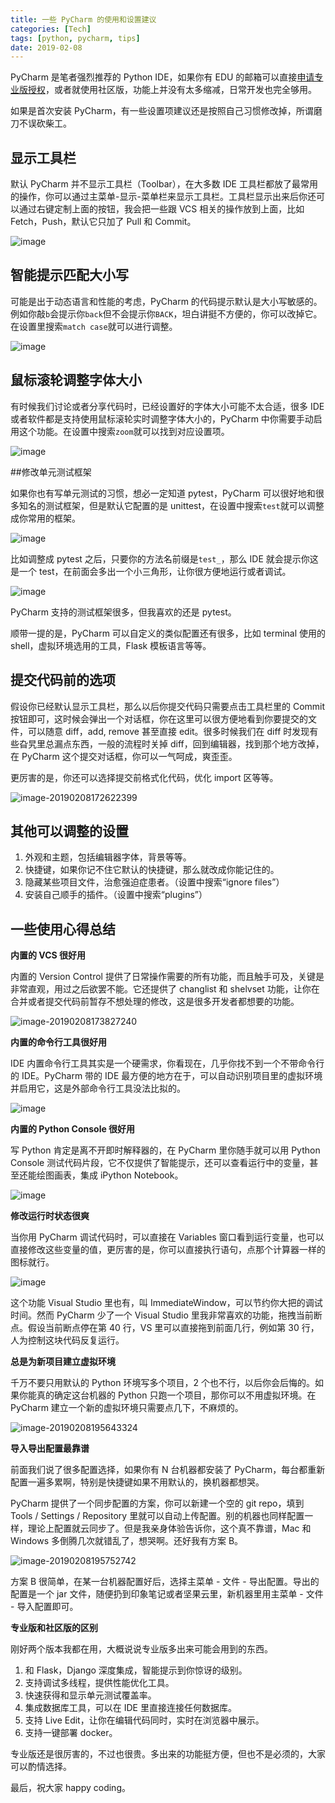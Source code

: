 ```yaml
---
title: 一些 PyCharm 的使用和设置建议
categories: [Tech]
tags: [python, pycharm, tips]
date: 2019-02-08
---
```


PyCharm 是笔者强烈推荐的 Python IDE，如果你有 EDU 的邮箱可以直接[申请专业版授权](https://tobyqin.github.io/posts/2016-09-27/get-jetbrains-student-licence/)，或者就使用社区版，功能上并没有太多缩减，日常开发也完全够用。

<!-- more -->

如果是首次安装 PyCharm，有一些设置项建议还是按照自己习惯修改掉，所谓磨刀不误砍柴工。

## 显示工具栏

默认 PyCharm 并不显示工具栏（Toolbar），在大多数 IDE 工具栏都放了最常用的操作，你可以通过主菜单-显示-菜单栏来显示工具栏。工具栏显示出来后你还可以通过右键定制上面的按钮，我会把一些跟 VCS 相关的操作放到上面，比如 Fetch，Push，默认它只加了 Pull 和 Commit。

![image](https://raw.githubusercontent.com/tobyqin/img/master/2019-02/20190208162340.png)

## 智能提示匹配大小写

可能是出于动态语言和性能的考虑，PyCharm 的代码提示默认是大小写敏感的。例如你敲`b`会提示你`back`但不会提示你`BACK`，坦白讲挺不方便的，你可以改掉它。在设置里搜索`match case`就可以进行调整。

![image](https://raw.githubusercontent.com/tobyqin/img/master/2019-02/20190208163613.png)

## 鼠标滚轮调整字体大小

有时候我们讨论或者分享代码时，已经设置好的字体大小可能不太合适，很多 IDE 或者软件都是支持使用鼠标滚轮实时调整字体大小的，PyCharm 中你需要手动启用这个功能。在设置中搜索`zoom`就可以找到对应设置项。

![image](https://raw.githubusercontent.com/tobyqin/img/master/2019-02/20190208170026.png)

##修改单元测试框架

如果你也有写单元测试的习惯，想必一定知道 pytest，PyCharm 可以很好地和很多知名的测试框架，但是默认它配置的是 unittest，在设置中搜索`test`就可以调整成你常用的框架。

![image](https://raw.githubusercontent.com/tobyqin/img/master/2019-02/20190208164442.png)

比如调整成 pytest 之后，只要你的方法名前缀是`test_`，那么 IDE 就会提示你这是一个 test，在前面会多出一个小三角形，让你很方便地运行或者调试。

![image](https://raw.githubusercontent.com/tobyqin/img/master/2019-02/20190208165147.png)

PyCharm 支持的测试框架很多，但我喜欢的还是 pytest。

顺带一提的是，PyCharm 可以自定义的类似配置还有很多，比如 terminal 使用的 shell，虚拟环境选用的工具，Flask 模板语言等等。

## 提交代码前的选项

假设你已经默认显示工具栏，那么以后你提交代码只需要点击工具栏里的 Commit 按钮即可，这时候会弹出一个对话框，你在这里可以很方便地看到你要提交的文件，可以随意 diff，add, remove 甚至直接 edit。很多时候我们在 diff 时发现有些旮旯里总漏点东西，一般的流程时关掉 diff，回到编辑器，找到那个地方改掉，在 PyCharm 这个提交对话框，你可以一气呵成，爽歪歪。

更厉害的是，你还可以选择提交前格式化代码，优化 import 区等等。

![image-20190208172622399](https://raw.githubusercontent.com/tobyqin/img/master/image-20190208172622399.png)

## 其他可以调整的设置

1. 外观和主题，包括编辑器字体，背景等等。
2. 快捷键，如果你记不住它默认的快捷键，那么就改成你能记住的。
3. 隐藏某些项目文件，治愈强迫症患者。（设置中搜索“ignore files”）
4. 安装自己顺手的插件。（设置中搜索“plugins”）

## 一些使用心得总结

**内置的 VCS 很好用**

内置的 Version Control 提供了日常操作需要的所有功能，而且触手可及，关键是非常直观，用过之后欲罢不能。它还提供了 changlist 和 shelvset 功能，让你在合并或者提交代码前暂存不想处理的修改，这是很多开发者都想要的功能。

![image-20190208173827240](https://raw.githubusercontent.com/tobyqin/img/master/image-20190208173827240.png)

**内置的命令行工具很好用**

IDE 内置命令行工具其实是一个硬需求，你看现在，几乎你找不到一个不带命令行的 IDE。PyCharm 带的 IDE 最方便的地方在于，可以自动识别项目里的虚拟环境并启用它，这是外部命令行工具没法比拟的。

![image](https://raw.githubusercontent.com/tobyqin/img/master/2019-02/20190208174528.png)

**内置的 Python Console 很好用**

写 Python 肯定是离不开即时解释器的，在 PyCharm 里你随手就可以用 Python Console 测试代码片段，它不仅提供了智能提示，还可以查看运行中的变量，甚至还能绘图画表，集成 iPython Notebook。

![image](https://raw.githubusercontent.com/tobyqin/img/master/2019-02/20190208174959.png)

**修改运行时状态很爽**

当你用 PyCharm 调试代码时，可以直接在 Variables 窗口看到运行变量，也可以直接修改这些变量的值，更厉害的是，你可以直接执行语句，点那个计算器一样的图标就行。

![image](https://raw.githubusercontent.com/tobyqin/img/master/2019-02/20190208175713.png)

这个功能 Visual Studio 里也有，叫 ImmediateWindow，可以节约你大把的调试时间。然而 PyCharm 少了一个 Visual Studio 里我非常喜欢的功能，拖拽当前断点。假设当前断点停在第 40 行，VS 里可以直接拖到前面几行，例如第 30 行，人为控制这块代码反复运行。

**总是为新项目建立虚拟环境**

千万不要只用默认的 Python 环境写多个项目，2 个也不行，以后你会后悔的。如果你能真的确定这台机器的 Python 只跑一个项目，那你可以不用虚拟环境。在 PyCharm 建立一个新的虚拟环境只需要点几下，不麻烦的。

![image-20190208195643324](https://raw.githubusercontent.com/tobyqin/img/master/image-20190208195643324.png)

**导入导出配置最靠谱**

前面我们说了很多配置选择，如果你有 N 台机器都安装了 PyCharm，每台都重新配置一遍多累啊，特别是快捷键如果不用默认的，换机器都想哭。

PyCharm 提供了一个同步配置的方案，你可以新建一个空的 git repo，填到 Tools / Settings / Repository 里就可以自动上传配置。别的机器也同样配置一样，理论上配置就云同步了。但是我亲身体验告诉你，这个真不靠谱，Mac 和 Windows 多倒腾几次就错乱了，想哭啊。还好我有方案 B。

![image-20190208195752742](https://raw.githubusercontent.com/tobyqin/img/master/image-20190208195752742.png)

方案 B 很简单，在某一台机器配置好后，选择主菜单 - 文件 - 导出配置。导出的配置是一个 jar 文件，随便扔到印象笔记或者坚果云里，新机器里用主菜单 - 文件 - 导入配置即可。

**专业版和社区版的区别**

刚好两个版本我都在用，大概说说专业版多出来可能会用到的东西。

1. 和 Flask，Django 深度集成，智能提示到你惊讶的级别。
2. 支持调试多线程，提供性能优化工具。
3. 快速获得和显示单元测试覆盖率。
4. 集成数据库工具，可以在 IDE 里直接连接任何数据库。
5. 支持 Live Edit，让你在编辑代码同时，实时在浏览器中展示。
6. 支持一键部署 docker。

专业版还是很厉害的，不过也很贵。多出来的功能挺方便，但也不是必须的，大家可以酌情选择。

最后，祝大家 happy coding。
